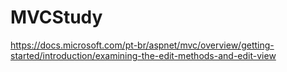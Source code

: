 # MVCStudy

https://docs.microsoft.com/pt-br/aspnet/mvc/overview/getting-started/introduction/examining-the-edit-methods-and-edit-view
